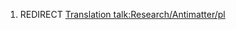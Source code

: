 1.  REDIRECT [Translation
    talk:Research/Antimatter/pl](Translation_talk:Research/Antimatter/pl "wikilink")